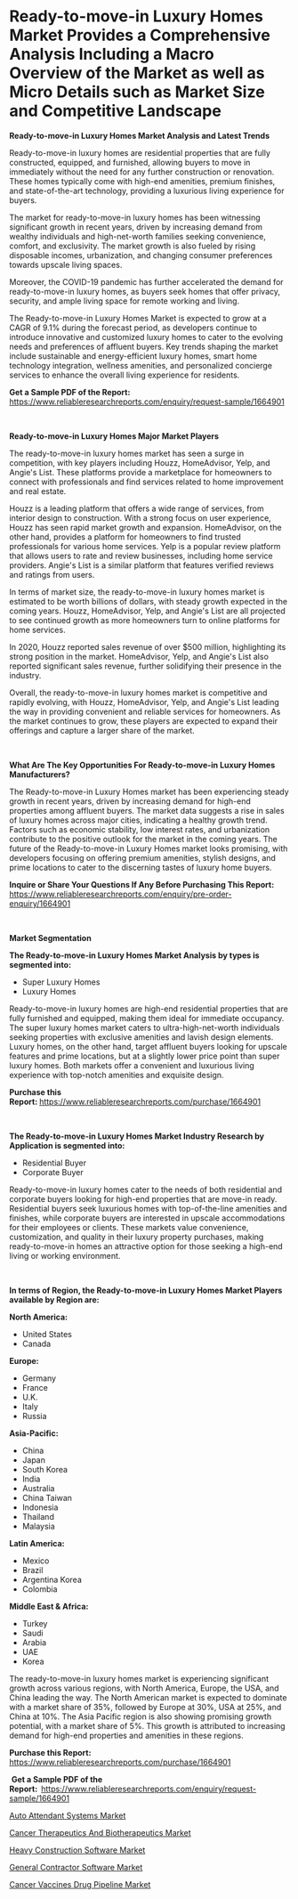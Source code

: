 <p><h1>Ready-to-move-in Luxury Homes Market Provides a Comprehensive Analysis Including a Macro Overview of the Market as well as Micro Details such as Market Size and Competitive Landscape</h1></p><p><strong>Ready-to-move-in Luxury Homes Market Analysis and Latest Trends</strong></p>
<p><p>Ready-to-move-in luxury homes are residential properties that are fully constructed, equipped, and furnished, allowing buyers to move in immediately without the need for any further construction or renovation. These homes typically come with high-end amenities, premium finishes, and state-of-the-art technology, providing a luxurious living experience for buyers.</p><p>The market for ready-to-move-in luxury homes has been witnessing significant growth in recent years, driven by increasing demand from wealthy individuals and high-net-worth families seeking convenience, comfort, and exclusivity. The market growth is also fueled by rising disposable incomes, urbanization, and changing consumer preferences towards upscale living spaces.</p><p>Moreover, the COVID-19 pandemic has further accelerated the demand for ready-to-move-in luxury homes, as buyers seek homes that offer privacy, security, and ample living space for remote working and living.</p><p>The Ready-to-move-in Luxury Homes Market is expected to grow at a CAGR of 9.1% during the forecast period, as developers continue to introduce innovative and customized luxury homes to cater to the evolving needs and preferences of affluent buyers. Key trends shaping the market include sustainable and energy-efficient luxury homes, smart home technology integration, wellness amenities, and personalized concierge services to enhance the overall living experience for residents.</p></p>
<p><strong>Get a Sample PDF of the Report:&nbsp;</strong> <a href="https://www.reliableresearchreports.com/enquiry/request-sample/1664901">https://www.reliableresearchreports.com/enquiry/request-sample/1664901</a></p>
<p>&nbsp;</p>
<p><strong>Ready-to-move-in Luxury Homes Major Market Players</strong></p>
<p><p>The ready-to-move-in luxury homes market has seen a surge in competition, with key players including Houzz, HomeAdvisor, Yelp, and Angie's List. These platforms provide a marketplace for homeowners to connect with professionals and find services related to home improvement and real estate.</p><p>Houzz is a leading platform that offers a wide range of services, from interior design to construction. With a strong focus on user experience, Houzz has seen rapid market growth and expansion. HomeAdvisor, on the other hand, provides a platform for homeowners to find trusted professionals for various home services. Yelp is a popular review platform that allows users to rate and review businesses, including home service providers. Angie's List is a similar platform that features verified reviews and ratings from users.</p><p>In terms of market size, the ready-to-move-in luxury homes market is estimated to be worth billions of dollars, with steady growth expected in the coming years. Houzz, HomeAdvisor, Yelp, and Angie's List are all projected to see continued growth as more homeowners turn to online platforms for home services.</p><p>In 2020, Houzz reported sales revenue of over $500 million, highlighting its strong position in the market. HomeAdvisor, Yelp, and Angie's List also reported significant sales revenue, further solidifying their presence in the industry.</p><p>Overall, the ready-to-move-in luxury homes market is competitive and rapidly evolving, with Houzz, HomeAdvisor, Yelp, and Angie's List leading the way in providing convenient and reliable services for homeowners. As the market continues to grow, these players are expected to expand their offerings and capture a larger share of the market.</p></p>
<p>&nbsp;</p>
<p><strong>What Are The Key Opportunities For Ready-to-move-in Luxury Homes Manufacturers?</strong></p>
<p><p>The Ready-to-move-in Luxury Homes market has been experiencing steady growth in recent years, driven by increasing demand for high-end properties among affluent buyers. The market data suggests a rise in sales of luxury homes across major cities, indicating a healthy growth trend. Factors such as economic stability, low interest rates, and urbanization contribute to the positive outlook for the market in the coming years. The future of the Ready-to-move-in Luxury Homes market looks promising, with developers focusing on offering premium amenities, stylish designs, and prime locations to cater to the discerning tastes of luxury home buyers.</p></p>
<p><strong>Inquire or Share Your Questions If Any Before Purchasing This Report:</strong> <a href="https://www.reliableresearchreports.com/enquiry/pre-order-enquiry/1664901">https://www.reliableresearchreports.com/enquiry/pre-order-enquiry/1664901</a></p>
<p>&nbsp;</p>
<p><strong>Market Segmentation</strong></p>
<p><strong>The Ready-to-move-in Luxury Homes Market Analysis by types is segmented into:</strong></p>
<p><ul><li>Super Luxury Homes</li><li>Luxury Homes</li></ul></p>
<p><p>Ready-to-move-in luxury homes are high-end residential properties that are fully furnished and equipped, making them ideal for immediate occupancy. The super luxury homes market caters to ultra-high-net-worth individuals seeking properties with exclusive amenities and lavish design elements. Luxury homes, on the other hand, target affluent buyers looking for upscale features and prime locations, but at a slightly lower price point than super luxury homes. Both markets offer a convenient and luxurious living experience with top-notch amenities and exquisite design.</p></p>
<p><strong>Purchase this Report:&nbsp;</strong><a href="https://www.reliableresearchreports.com/purchase/1664901">https://www.reliableresearchreports.com/purchase/1664901</a></p>
<p>&nbsp;</p>
<p><strong>The Ready-to-move-in Luxury Homes Market Industry Research by Application is segmented into:</strong></p>
<p><ul><li>Residential Buyer</li><li>Corporate Buyer</li></ul></p>
<p><p>Ready-to-move-in luxury homes cater to the needs of both residential and corporate buyers looking for high-end properties that are move-in ready. Residential buyers seek luxurious homes with top-of-the-line amenities and finishes, while corporate buyers are interested in upscale accommodations for their employees or clients. These markets value convenience, customization, and quality in their luxury property purchases, making ready-to-move-in homes an attractive option for those seeking a high-end living or working environment.</p></p>
<p>&nbsp;</p>
<p><strong>In terms of Region, the Ready-to-move-in Luxury Homes Market Players available by Region are:</strong></p>
<p>
    <p> <strong> North America: </strong>
        <ul>
            <li>United States</li>
            <li>Canada</li>
        </ul>
        </p> 
    <p> <strong> Europe: </strong>
        <ul>
            <li>Germany</li>
            <li>France</li>
            <li>U.K.</li>
            <li>Italy</li>
            <li>Russia</li>
        </ul>
        </p> 
    <p> <strong> Asia-Pacific: </strong>
        <ul>
            <li>China</li>
            <li>Japan</li>
            <li>South Korea</li>
            <li>India</li>
            <li>Australia</li>
            <li>China Taiwan</li>
            <li>Indonesia</li>
            <li>Thailand</li>
            <li>Malaysia</li>
        </ul>
        </p> 
    <p> <strong> Latin America: </strong>
        <ul>
            <li>Mexico</li>
            <li>Brazil</li>
            <li>Argentina Korea</li>
            <li>Colombia</li>
        </ul>
        </p> 
    <p> <strong> Middle East & Africa: </strong>
        <ul>
            <li>Turkey</li>
            <li>Saudi</li>
            <li>Arabia</li>
            <li>UAE</li>
            <li>Korea</li>
        </ul>
    </p>
    </p>
<p><p>The ready-to-move-in luxury homes market is experiencing significant growth across various regions, with North America, Europe, the USA, and China leading the way. The North American market is expected to dominate with a market share of 35%, followed by Europe at 30%, USA at 25%, and China at 10%. The Asia Pacific region is also showing promising growth potential, with a market share of 5%. This growth is attributed to increasing demand for high-end properties and amenities in these regions.</p></p>
<p><strong>Purchase this Report: </strong><a href="https://www.reliableresearchreports.com/purchase/1664901">https://www.reliableresearchreports.com/purchase/1664901</a></p>
<p>&nbsp;<strong>Get a Sample PDF of the Report:&nbsp;&nbsp;</strong><a href="https://www.reliableresearchreports.com/enquiry/request-sample/1664901">https://www.reliableresearchreports.com/enquiry/request-sample/1664901</a></p>
<p><strong></strong></p>
<p><p><a href="https://medium.com/@marielong2006/auto-attendant-systems-market-outlook-industry-overview-and-forecast-2024-to-2031-2e45202f5f2e">Auto Attendant Systems Market</a></p><p><a href="https://github.com/bracarafogo/Market-Research-Report-List-2/blob/main/cancer-therapeutics-and-biotherapeutics-market.md">Cancer Therapeutics And Biotherapeutics Market</a></p><p><a href="https://medium.com/@cynthiajohnson755/decoding-heavy-construction-software-market-metrics-market-share-trends-and-growth-patterns-b2be43699b06">Heavy Construction Software Market</a></p><p><a href="https://medium.com/@cynthiajohnson755/general-contractor-software-market-insight-market-trends-growth-forecasted-from-2024-to-2031-d9aa7e50c5af">General Contractor Software Market</a></p><p><a href="https://github.com/joannagoyvaerts/Market-Research-Report-List-1/blob/main/cancer-vaccines-drug-pipeline-market.md">Cancer Vaccines Drug Pipeline Market</a></p></p>